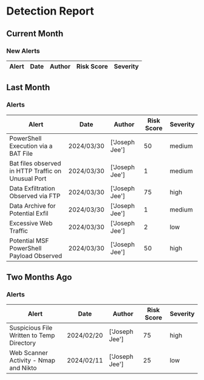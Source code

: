 # Detection Report
## Current Month
### New Alerts

| Alert | Date | Author | Risk Score | Severity |
| --- | --- | --- | --- | --- |
## Last Month
### Alerts

| Alert | Date | Author | Risk Score | Severity |
| --- | --- | --- | --- | --- |
|PowerShell Execution via a BAT File|2024/03/30|['Joseph Jee']|50|medium|
|Bat files observed in HTTP Traffic on Unusual Port |2024/03/30|['Joseph Jee']|1|medium|
|Data Exfiltration Observed via FTP|2024/03/30|['Joseph Jee']|75|high|
|Data Archive for Potential Exfil|2024/03/30|['Joseph Jee']|1|medium|
|Excessive Web Traffic|2024/03/30|['Joseph Jee']|2|low|
|Potential MSF PowerShell Payload Observed|2024/03/30|['Joseph Jee']|50|high|
## Two Months Ago
### Alerts

| Alert | Date | Author | Risk Score | Severity |
| --- | --- | --- | --- | --- |
|Suspicious File Written to Temp Directory|2024/02/20|['Joseph Jee']|75|high|
|Web Scanner Activity - Nmap and Nikto|2024/02/11|['Joseph Jee']|25|low|
